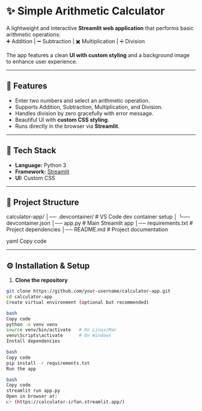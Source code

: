 # ✨ Simple Arithmetic Calculator  

A lightweight and interactive **Streamlit web application** that performs basic arithmetic operations:  
➕ Addition | ➖ Subtraction | ✖️ Multiplication | ➗ Division  

The app features a clean **UI with custom styling** and a background image to enhance user experience.  

---

## 🚀 Features
- Enter two numbers and select an arithmetic operation.  
- Supports Addition, Subtraction, Multiplication, and Division.  
- Handles division by zero gracefully with error message.  
- Beautiful UI with **custom CSS styling**.  
- Runs directly in the browser via **Streamlit**.  

---

## 🔧 Tech Stack
- **Language:** Python 3  
- **Framework:** [Streamlit](https://streamlit.io/)  
- **UI:** Custom CSS  

---

## 📂 Project Structure
calculator-app/
│── .devcontainer/ # VS Code dev container setup
│ └── devcontainer.json
│── app.py # Main Streamlit app
│── requirements.txt # Project dependencies
│── README.md # Project documentation

yaml
Copy code

---

## ⚙️ Installation & Setup

1. **Clone the repository**
```bash
git clone https://github.com/your-username/calculator-app.git
cd calculator-app
Create virtual environment (optional but recommended)

bash
Copy code
python -m venv venv
source venv/bin/activate   # On Linux/Mac
venv\Scripts\activate      # On Windows
Install dependencies

bash
Copy code
pip install -r requirements.txt
Run the app

bash
Copy code
streamlit run app.py
Open in browser at:
👉 (https://calculator-irfan.streamlit.app/)
